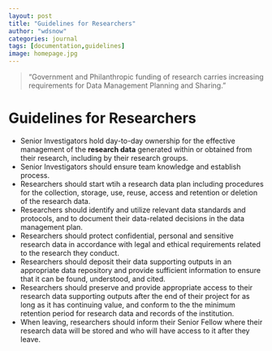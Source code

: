 ```yaml
---
layout: post
title: "Guidelines for Researchers"
author: "wdsnow"
categories: journal
tags: [documentation,guidelines]
image: homepage.jpg
---
```


> “Government and Philanthropic funding of research carries increasing requirements for Data Management Planning and Sharing.”

# Guidelines for Researchers

* Senior Investigators hold day-to-day ownership for the effective management of the **research data** generated within or obtained from their research, including by their research groups.   
* Senior Investigators should ensure team knowledge and establish process.
* Researchers should start wtih a research data plan including procedures for the collection, storage, use, reuse, access and retention or deletion of the research data. 
* Researchers should identify and utilize relevant data standards and protocols, and to document their data-related decisions in the data management plan.
* Researchers should protect confidential, personal and sensitive research data in accordance with legal and ethical requirements related to the research they conduct.
* Researchers should deposit their data supporting outputs in an appropriate data repository and provide sufficient information to ensure that it can be found, understood, and cited. 
* Researchers should preserve and provide appropriate access to their research data supporting outputs after the end of their project for as long as it has continuing value, and conform to the the minimum retention period for research data and records of the institution.
* When leaving, researchers should inform their Senior Fellow where their research data will be stored and who will have access to it after they leave.
